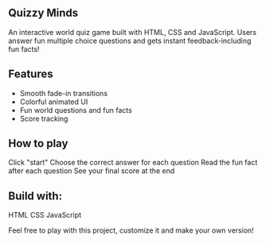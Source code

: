 ## Quizzy Minds
An interactive world quiz game built with HTML, CSS and JavaScript. Users answer fun multiple choice questions and gets instant feedback-including fun facts!

## Features
- Smooth fade-in transitions
- Colorful animated UI
- Fun world questions and fun facts
- Score tracking

## How to play
Click "start"
Choose the correct answer for each question
Read the fun fact after each question
See your final score at the end

## Build with: 
 HTML
 CSS
 JavaScript

Feel free to play with this project, customize it and make your own version!
